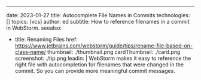 ---
date: 2023-01-27
title: Autocomplete File Names in Commits
technologies: []
topics: [vcs]
author: ed
subtitle: How to reference filenames in a commit in WebStorm.
seealso:
- title: Renaming Files
  href: https://www.jetbrains.com/webstorm/guide/tips/rename-file-based-on-class-name/
thumbnail: ./thumbnail.png
cardThumbnail: ./card.png
screenshot: ./tip.png
leadin: |
WebStorm makes it easy to reference the right file with autocompletion for filenames that were changed in the commit. So you can provide more meaningful commit messages.
